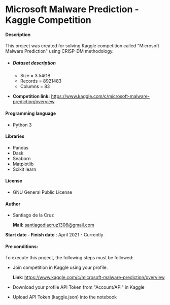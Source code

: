 # Microsoft Malware Prediction -Kaggle Competition 

#### Description

This project was created for solving Kaggle competition called "Microsoft Malware Prediction" using CRISP-DM methodology.

* ##### Dataset description

  * Size = 3.54GB
  * Records = 8921483
  * Columns = 83

* **Competition link:** https://www.kaggle.com/c/microsoft-malware-prediction/overview

#### Programming language

* Python 3

#### Libraries

* Pandas
* Dask
* Seaborn
* Matplotlib
* Scikit learn

#### License

* GNU General Public License

#### Author

* Santiago de la Cruz

  **Mail:** santiagodlacruz1306@gmail.com

**Start date - Finish date** : April 2021 - Currently

#### Pre conditions: 

To execute this project, the following steps must be followed:

* Join competition in Kaggle using your profile.

  **Link**: https://www.kaggle.com/c/microsoft-malware-prediction/overview

* Download your profile API Token from "Account/API" in Kaggle

* Upload API Token (kaggle.json) into the notebook